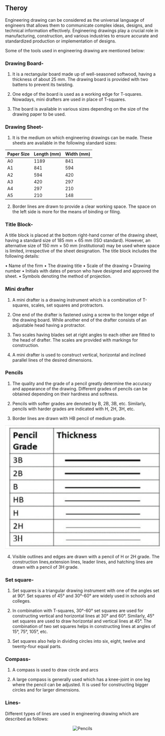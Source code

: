 ## Theroy

Engineering drawing can be considered as the universal language of engineers that allows them to 
communicate complex ideas, designs, and technical information effectively. Engineering drawings 
play a crucial role in manufacturing, construction, and various industries to ensure accurate and 
standardized production or implementation of designs.

Some of the tools used in engineering drawing are mentioned below:

### Drawing Board-

1. It is a rectangular board made up of well-seasoned softwood, having a thickness of about 25 mm. The drawing board is provided with two battens to prevent its twisting. 

2. One edge of the board is used as a working edge for T-squares. Nowadays, mini drafters are 
used in place of T-squares.

3. The board is available in various sizes depending on the size of the drawing paper to be 
used. 

### Drawing Sheet-

1. It is the medium on which engineering drawings can be made. These sheets are available in 
the following standard sizes: 

| Paper Size | Length (mm) | Width (mm) |
|------------|-------------|------------|
| A0         | 1189        | 841        |
| A1         | 841         | 594        |
| A2         | 594         | 420        |
| A3         | 420         | 297        |
| A4         | 297         | 210        |
| A5         | 210         | 148        |

2. Border lines are drawn to provide a clear working space. The space on the left side is more for the means of binding or filing. 

### Title Block-

A title block is placed at the bottom right-hand corner of the drawing sheet, having a standard size of 185 mm × 65 mm (ISO standard). However, an alternative size of 150 mm × 50 mm (institutional) may be used where space is limited, irrespective of the sheet designation.
 The title block includes the following details: 

• Name of the firm
• The drawing title
• Scale of the drawing
• Drawing number
• Initials with dates of person who have designed and approved the sheet. 
• Symbols denoting the method of projection. 

### Mini drafter

1. A mini drafter is a drawing instrument which is a combination of T-squares, scales, 
set squares and protractors. 

2. One end of the drafter is fastened using a screw to the longer edge of the drawing 
board. While another end of the drafter consists of an adjustable head having a 
protractor. 

3. Two scales having blades set at right angles to each other are fitted to the head of 
drafter. The scales are provided with markings for construction. 

4. A mini drafter is used to construct vertical, horizontal and inclined parallel lines of 
the desired dimensions. 

### Pencils

1. The quality and the grade of a pencil greatly determine the accuracy and appearance of the 
drawing. Different grades of pencils can be obtained depending on their hardness and 
softness.

2. Pencils with softer grades are denoted by B, 2B, 3B, etc. Similarly, pencils with harder grades are indicated with H, 2H, 3H, etc. 

3. Border lines are drawn with HB pencil of medium grade.

<p align="center">
  <img src="https://github.com/virtual-labs/exp-engineering-drawing-dei/blob/main/experiment/images/pencils.png?raw=true" 
       alt="Pencils" height="400">
</p>


4. Visible outlines and edges are drawn with a pencil of H or 2H grade. The construction lines,extension lines, leader lines, and hatching lines are drawn with a pencil of 3H grade. 

### Set square- 

1. Set squares is a triangular drawing instrument with one of the angles set at 90°. Set squares of 45° and 30°-60° are widely used in schools and colleges.  

2. In combination with T-squares, 30°-60° set squares are used for constructing vertical and horizontal lines at 30° and 60°. Similarly, 45° set squares are used to draw horizontal and vertical lines at 45°. The combination of two set squares helps in constructing lines at angles of 15°, 75°, 105°, etc.  

3. Set squares also help in dividing circles into six, eight, twelve and twenty-four equal parts.  

### Compass-

1. A compass is used to draw circle and arcs

2. A large compass is generally used which has a knee-joint in one leg where the pencil can be adjusted. It is used for constructing bigger circles and for larger dimensions.

### Lines- 

Different types of lines are used in engineering drawing which are described as follows:  

<p align="center">
  <img src="https://github.com/virtual-labs/exp-engineering-drawing-dei/blob/main/experiment/images/lines.png?raw=true" 
       alt="Pencils" height="500">
</p>


